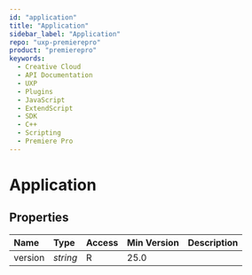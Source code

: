 ```yaml
---
id: "application"
title: "Application"
sidebar_label: "Application"
repo: "uxp-premierepro"
product: "premierepro"
keywords:
  - Creative Cloud
  - API Documentation
  - UXP
  - Plugins
  - JavaScript
  - ExtendScript
  - SDK
  - C++
  - Scripting
  - Premiere Pro
---
```


# Application  

## Properties

| Name | Type | Access | Min Version | Description |
| :------ | :------ | :------ | :------ | :------ |
| version | *string* | R | 25.0 |  |
